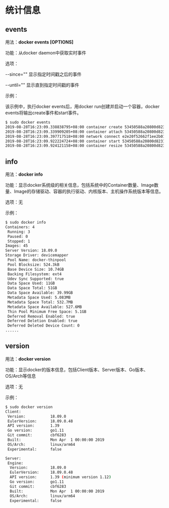 # 统计信息

## events

用法：**docker events \[OPTIONS\]**

功能：从docker daemon中获取实时事件

选项：

\--since=""         显示指定时间戳之后的事件

\--until=""         显示直到指定时间戳的事件

示例：

该示例中，执行docker events后，用docker run创建并启动一个容器，docker events将输出create事件和start事件。

```sh
$ sudo docker events
2019-08-28T16:23:09.338838795+08:00 container create 53450588a20800d8231aa1dc4439a734e16955387efb5f259c47737dba9e2b5e (image=busybox:latest, name=eager_wu)
2019-08-28T16:23:09.339909205+08:00 container attach 53450588a20800d8231aa1dc4439a734e16955387efb5f259c47737dba9e2b5e (image=busybox:latest, name=eager_wu)
2019-08-28T16:23:09.397717518+08:00 network connect e2e20f52662f1ee2b01545da3b02e5ec7ff9c85adf688dce89a9eb73661dedaa (container=53450588a20800d8231aa1dc4439a734e16955387efb5f259c47737dba9e2b5e, name=bridge, type=bridge)
2019-08-28T16:23:09.922224724+08:00 container start 53450588a20800d8231aa1dc4439a734e16955387efb5f259c47737dba9e2b5e (image=busybox:latest, name=eager_wu)
2019-08-28T16:23:09.924121158+08:00 container resize 53450588a20800d8231aa1dc4439a734e16955387efb5f259c47737dba9e2b5e (height=48, image=busybox:latest, name=eager_wu, width=210)
```

## info

用法：**docker info**

功能：显示docker系统级的相关信息，包括系统中的Container数量、Image数量、Image的存储驱动、容器的执行驱动、内核版本、主机操作系统版本等信息。

选项：无

示例：

```sh
$ sudo docker info
Containers: 4
 Running: 3
 Paused: 0
 Stopped: 1
Images: 45
Server Version: 18.09.0
Storage Driver: devicemapper
 Pool Name: docker-thinpool
 Pool Blocksize: 524.3kB
 Base Device Size: 10.74GB
 Backing Filesystem: ext4
 Udev Sync Supported: true
 Data Space Used: 11GB
 Data Space Total: 51GB
 Data Space Available: 39.99GB
 Metadata Space Used: 5.083MB
 Metadata Space Total: 532.7MB
 Metadata Space Available: 527.6MB
 Thin Pool Minimum Free Space: 5.1GB
 Deferred Removal Enabled: true
 Deferred Deletion Enabled: true
 Deferred Deleted Device Count: 0
......
```

## version

用法：**docker version**

功能：显示docker的版本信息，包括Client版本、Server版本、Go版本、OS/Arch等信息

选项：无

示例：

```sh
$ sudo docker version
Client:
 Version:           18.09.0
 EulerVersion:      18.09.0.48
 API version:       1.39
 Go version:        go1.11
 Git commit:        cbf6283
 Built:             Mon Apr  1 00:00:00 2019
 OS/Arch:           linux/arm64
 Experimental:      false

Server:
 Engine:
  Version:          18.09.0
  EulerVersion:     18.09.0.48
  API version:      1.39 (minimum version 1.12)
  Go version:       go1.11
  Git commit:       cbf6283
  Built:            Mon Apr  1 00:00:00 2019
  OS/Arch:          linux/arm64
  Experimental:     false
```
